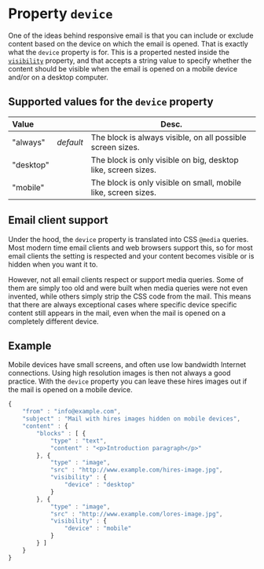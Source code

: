 # Property `device`

One of the ideas behind responsive email is that you can include or exclude 
content based on the device on which the email is opened. That is exactly
what the `device` property is for. This is a properted nested inside the
[`visibility`](copernica-docs:ResponsiveEmail/json/property-visibility) property, 
and that accepts a string value to specify whether the content should be
visible when the email is opened on a mobile device and/or on a desktop computer.

## Supported values for the `device` property

| Value |  | Desc.                                                                  |
|:------|--|------------------------------------------------------------------------|
| "always" | _default_ | The block is always visible, on all possible screen sizes. |
| "desktop" |  | The block is only visible on big, desktop like, screen sizes.      |
| "mobile" |  | The block is only visible on small, mobile like, screen sizes.      |


## Email client support

Under the hood, the `device` property is translated into CSS `@media` queries.
Most modern time email clients and web browsers support this, so for most
email clients the setting is respected and your content becomes visible
or is hidden when you want it to.

However, not all email clients respect or support media queries. Some of them are 
simply too old and were built when media queries were not even invented, while 
others simply strip the CSS code from the mail. This means that there are always 
exceptional cases where specific device specific content still appears in the 
mail, even when the mail is opened on a completely different device.

## Example

Mobile devices have small screens, and often use low bandwidth Internet 
connections. Using high resolution images is then not always a good practice. 
With the `device` property you can leave these hires images out if the mail is 
opened on a mobile device.

```javascript
{
    "from" : "info@example.com",
    "subject" : "Mail with hires images hidden on mobile devices",
    "content" : {
        "blocks" : [ {
            "type" : "text",
            "content" : "<p>Introduction paragraph</p>"
        }, {
            "type" : "image",
            "src" : "http://www.example.com/hires-image.jpg",
            "visibility" : {
                "device" : "desktop"
            }
        }, {
            "type" : "image",
            "src" : "http://www.example.com/lores-image.jpg",
            "visibility" : {
                "device" : "mobile"
            }
        } ]
    }
}
```
